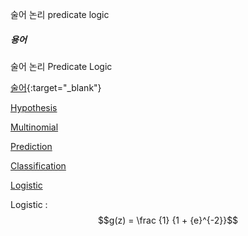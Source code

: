 술어 논리 predicate logic

##### 용어

술어 논리 Predicate Logic

[술어](http://alldic.daum.net/word/view.do?wordid=kkw000153346&supid=kku000193909 "문장에서 주어의 상태, 성질, 동작 따위를 풀이하는 말"){:target="_blank"}

[Hypothesis](http://alldic.daum.net/word/view.do?wordid=ekw000083211 "가설, 가정, 추측")

[Multinomial](http://alldic.daum.net/word/view.do?wordid=ekw000110088&q=Multinomial "다항의, 다항식")

[Prediction](http://alldic.daum.net/search.do?q=prediction&dic=eng "예측, 추정, 예상, 예언, 전망")

[Classification](http://alldic.daum.net/word/view.do?wordid=ekw000032101&q=Classification "분류, 등급")

[Logistic](http://alldic.daum.net/word/view.do?wordid=ekw000098698 "기호 논리학, 병참의, 업무 조직에 관한")

Logistic : $$g(z) = \frac {1}  {1 + {e}^{-2}}$$



